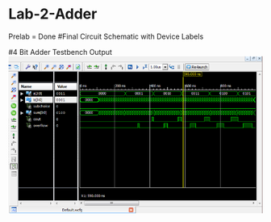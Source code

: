 Lab-2-Adder
===========

Prelab = Done
#Final Circuit Schematic with Device Labels

#4 Bit Adder Testbench Output
![Alt Text](https://github.com/RyanRedhead/Lab-2-Adder/blob/master/lab2_4bit_testbench.PNG?raw=true)
